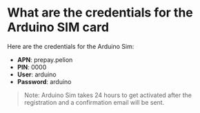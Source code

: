 # What are the credentials for the Arduino SIM card

Here are the credentials for the Arduino Sim:

* **APN**: prepay.pelion
* **PIN**: 0000
* **User**: arduino
* **Password**: arduino

> Note: Arduino Sim takes 24 hours to get activated after the registration and a confirmation email will be sent.
